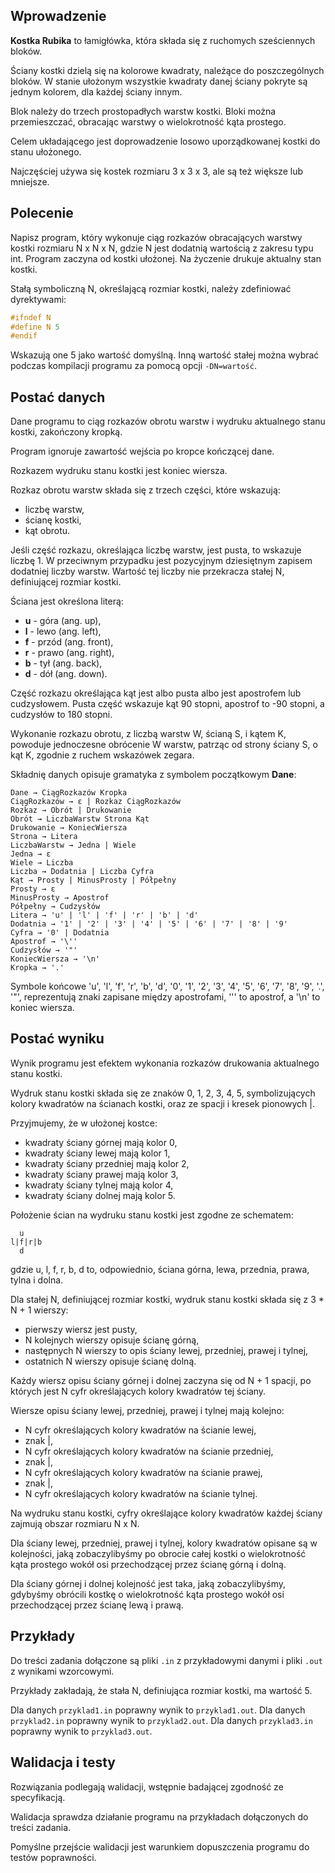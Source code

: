 

## Wprowadzenie

**Kostka Rubika** to łamigłówka, która składa się z ruchomych sześciennych bloków.

Ściany kostki dzielą się na kolorowe kwadraty, należące do poszczególnych bloków. W stanie ułożonym wszystkie kwadraty danej ściany pokryte są jednym kolorem, dla każdej ściany innym.

Blok należy do trzech prostopadłych warstw kostki. Bloki można przemieszczać, obracając warstwy o wielokrotność kąta prostego.

Celem układającego jest doprowadzenie losowo uporządkowanej kostki do stanu ułożonego.

Najczęściej używa się kostek rozmiaru 3 x 3 x 3, ale są też większe lub mniejsze.

## Polecenie

Napisz program, który wykonuje ciąg rozkazów obracających warstwy kostki rozmiaru N x N x N, gdzie N jest dodatnią wartością z zakresu typu int. Program zaczyna od kostki ułożonej. Na życzenie drukuje aktualny stan kostki.

Stałą symboliczną N, określającą rozmiar kostki, należy zdefiniować dyrektywami:

```c
#ifndef N
#define N 5
#endif
```

Wskazują one 5 jako wartość domyślną. Inną wartość stałej można wybrać podczas kompilacji programu za pomocą opcji `-DN=wartość`.

## Postać danych

Dane programu to ciąg rozkazów obrotu warstw i wydruku aktualnego stanu kostki, zakończony kropką.

Program ignoruje zawartość wejścia po kropce kończącej dane.

Rozkazem wydruku stanu kostki jest koniec wiersza.

Rozkaz obrotu warstw składa się z trzech części, które wskazują:
- liczbę warstw,
- ścianę kostki,
- kąt obrotu.

Jeśli część rozkazu, określająca liczbę warstw, jest pusta, to wskazuje liczbę 1. W przeciwnym przypadku jest pozycyjnym dziesiętnym zapisem dodatniej liczby warstw. Wartość tej liczby nie przekracza stałej N, definiującej rozmiar kostki.

Ściana jest określona literą:
- **u** - góra (ang. up),
- **l** - lewo (ang. left),
- **f** - przód (ang. front),
- **r** - prawo (ang. right),
- **b** - tył (ang. back),
- **d** - dół (ang. down).

Część rozkazu określająca kąt jest albo pusta albo jest apostrofem lub cudzysłowem. Pusta część wskazuje kąt 90 stopni, apostrof to -90 stopni, a cudzysłów to 180 stopni.

Wykonanie rozkazu obrotu, z liczbą warstw W, ścianą S, i kątem K, powoduje jednoczesne obrócenie W warstw, patrząc od strony ściany S, o kąt K, zgodnie z ruchem wskazówek zegara.

Składnię danych opisuje gramatyka z symbolem początkowym **Dane**:

```
Dane → CiągRozkazów Kropka
CiągRozkazów → ε | Rozkaz CiągRozkazów
Rozkaz → Obrót | Drukowanie
Obrót → LiczbaWarstw Strona Kąt
Drukowanie → KoniecWiersza
Strona → Litera
LiczbaWarstw → Jedna | Wiele
Jedna → ε
Wiele → Liczba
Liczba → Dodatnia | Liczba Cyfra
Kąt → Prosty | MinusProsty | Półpełny
Prosty → ε
MinusProsty → Apostrof
Półpełny → Cudzysłów
Litera → 'u' | 'l' | 'f' | 'r' | 'b' | 'd'
Dodatnia → '1' | '2' | '3' | '4' | '5' | '6' | '7' | '8' | '9'
Cyfra → '0' | Dodatnia
Apostrof → '\''
Cudzysłów → '"'
KoniecWiersza → '\n'
Kropka → '.'
```

Symbole końcowe 'u', 'l', 'f', 'r', 'b', 'd', '0', '1', '2', '3', '4', '5', '6', '7', '8', '9', '.', '"', reprezentują znaki zapisane między apostrofami, '\'' to apostrof, a '\n' to koniec wiersza.

## Postać wyniku

Wynik programu jest efektem wykonania rozkazów drukowania aktualnego stanu kostki.

Wydruk stanu kostki składa się ze znaków 0, 1, 2, 3, 4, 5, symbolizujących kolory kwadratów na ścianach kostki, oraz ze spacji i kresek pionowych |.

Przyjmujemy, że w ułożonej kostce:
- kwadraty ściany górnej mają kolor 0,
- kwadraty ściany lewej mają kolor 1,
- kwadraty ściany przedniej mają kolor 2,
- kwadraty ściany prawej mają kolor 3,
- kwadraty ściany tylnej mają kolor 4,
- kwadraty ściany dolnej mają kolor 5.

Położenie ścian na wydruku stanu kostki jest zgodne ze schematem:

```
  u
l|f|r|b
  d
```

gdzie u, l, f, r, b, d to, odpowiednio, ściana górna, lewa, przednia, prawa, tylna i dolna.

Dla stałej N, definiującej rozmiar kostki, wydruk stanu kostki składa się z 3 * N + 1 wierszy:
- pierwszy wiersz jest pusty,
- N kolejnych wierszy opisuje ścianę górną,
- następnych N wierszy to opis ściany lewej, przedniej, prawej i tylnej,
- ostatnich N wierszy opisuje ścianę dolną.

Każdy wiersz opisu ściany górnej i dolnej zaczyna się od N + 1 spacji, po których jest N cyfr określających kolory kwadratów tej ściany.

Wiersze opisu ściany lewej, przedniej, prawej i tylnej mają kolejno:
- N cyfr określających kolory kwadratów na ścianie lewej,
- znak |,
- N cyfr określających kolory kwadratów na ścianie przedniej,
- znak |,
- N cyfr określających kolory kwadratów na ścianie prawej,
- znak |,
- N cyfr określających kolory kwadratów na ścianie tylnej.

Na wydruku stanu kostki, cyfry określające kolory kwadratów każdej ściany zajmują obszar rozmiaru N x N.

Dla ściany lewej, przedniej, prawej i tylnej, kolory kwadratów opisane są w kolejności, jaką zobaczylibyśmy po obrocie całej kostki o wielokrotność kąta prostego wokół osi przechodzącej przez ścianę górną i dolną.

Dla ściany górnej i dolnej kolejność jest taka, jaką zobaczylibyśmy, gdybyśmy obrócili kostkę o wielokrotność kąta prostego wokół osi przechodzącej przez ścianę lewą i prawą.

## Przykłady

Do treści zadania dołączone są pliki `.in` z przykładowymi danymi i pliki `.out` z wynikami wzorcowymi.

Przykłady zakładają, że stała N, definiująca rozmiar kostki, ma wartość 5.

Dla danych `przyklad1.in` poprawny wynik to `przyklad1.out`.
Dla danych `przyklad2.in` poprawny wynik to `przyklad2.out`.
Dla danych `przyklad3.in` poprawny wynik to `przyklad3.out`.

## Walidacja i testy

Rozwiązania podlegają walidacji, wstępnie badającej zgodność ze specyfikacją.

Walidacja sprawdza działanie programu na przykładach dołączonych do treści zadania.

Pomyślne przejście walidacji jest warunkiem dopuszczenia programu do testów poprawności.
